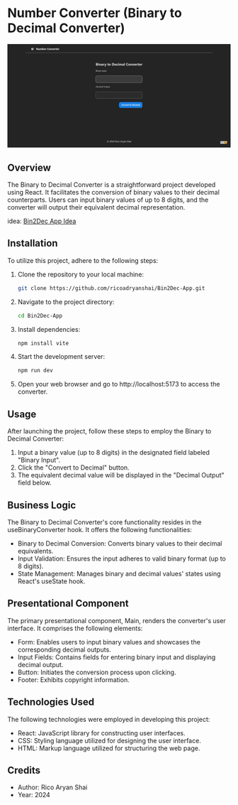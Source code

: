 # Number Converter (Binary to Decimal Converter)

![Number Converter App Page](./src/assets/page.png)

## Overview

The Binary to Decimal Converter is a straightforward project developed using React. It facilitates the conversion of binary values to their decimal counterparts. Users can input binary values of up to 8 digits, and the converter will output their equivalent decimal representation.

idea: [Bin2Dec App Idea](https://github.com/florinpop17/app-ideas/blob/master/Projects/1-Beginner/Bin2Dec-App.md)

## Installation

To utilize this project, adhere to the following steps:

1. Clone the repository to your local machine:

   ```bash
   git clone https://github.com/ricoadryanshai/Bin2Dec-App.git
   ```

2. Navigate to the project directory:

   ```bash
   cd Bin2Dec-App
   ```

3. Install dependencies:

   ```bash
   npm install vite
   ```

4. Start the development server:

   ```bash
   npm run dev
   ```

5. Open your web browser and go to http://localhost:5173 to access the converter.

## Usage

After launching the project, follow these steps to employ the Binary to Decimal Converter:

1. Input a binary value (up to 8 digits) in the designated field labeled "Binary Input".
2. Click the "Convert to Decimal" button.
3. The equivalent decimal value will be displayed in the "Decimal Output" field below.

## Business Logic

The Binary to Decimal Converter's core functionality resides in the useBinaryConverter hook. It offers the following functionalities:

- Binary to Decimal Conversion: Converts binary values to their decimal equivalents.
- Input Validation: Ensures the input adheres to valid binary format (up to 8 digits).
- State Management: Manages binary and decimal values' states using React's useState hook.

## Presentational Component

The primary presentational component, Main, renders the converter's user interface. It comprises the following elements:

- Form: Enables users to input binary values and showcases the corresponding decimal outputs.
- Input Fields: Contains fields for entering binary input and displaying decimal output.
- Button: Initiates the conversion process upon clicking.
- Footer: Exhibits copyright information.

## Technologies Used

The following technologies were employed in developing this project:

- React: JavaScript library for constructing user interfaces.
- CSS: Styling language utilized for designing the user interface.
- HTML: Markup language utilized for structuring the web page.

## Credits

- Author: Rico Aryan Shai
- Year: 2024
